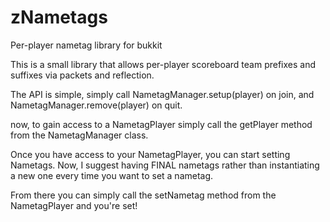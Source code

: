 # zNametags
Per-player nametag library for bukkit

This is a small library that allows per-player scoreboard team prefixes and suffixes via packets and reflection.

The API is simple,
simply call NametagManager.setup(player) on join,
and NametagManager.remove(player) on quit.

now, to gain access to a NametagPlayer simply call the getPlayer method from the NametagManager class.

Once you have access to your NametagPlayer, you can start setting Nametags.
Now, I suggest having FINAL nametags rather than instantiating a new one every time you want to set a nametag.

From there you can simply call the setNametag method from the NametagPlayer and you're set!

